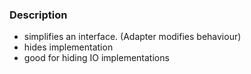 ### Description

- simplifies an interface.  (Adapter modifies behaviour)
- hides implementation
- good for hiding IO implementations 